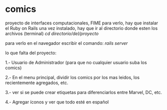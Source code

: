 # comics
proyecto de interfaces computacionales, FIME
para verlo, hay que instalar el Ruby on Rails
una vez instalado, hay que ir al directorio donde esten los archivos (terminal)
_cd directorio/del/proyecto_

para verlo en el navegador escribir el comando: _rails server_

lo que falta del proyecto:

1.- Usuario de Administrador (para que no cualquier usuario suba los comics)

2.- En el menu principal, dividir los comics por los mas leidos, los recientemente agregados, etc.

3.- ver si se puede crear etiquetas para diferenciarlos entre Marvel, DC, etc.

4.- Agregar íconos y ver que todo esté en español

